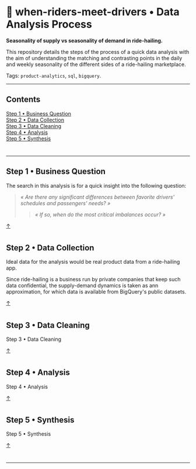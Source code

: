 # 🚖 when-riders-meet-drivers  • Data Analysis Process
<b>Seasonality of supply vs seasonality of demand in ride-hailing.  </b>

This repository details the steps of the process of a quick data analysis with the aim of understanding the matching and contrasting points in the daily and weekly seasonality of the different sides of a ride-hailing marketplace.  

Tags: `product-analytics`, `sql`, `bigquery`.

___

<!---------------------------------------------------------------------------------------------------------------------------------------->
<!-- Contents -->

## Contents  

[Step 1 • Business Question](data-analysis.md#step-1--business-question)  
[Step 2 • Data Collection](data-analysis.md#step-2--data-collection)  
[Step 3 • Data Cleaning](data-analysis.md#step-3--data-cleaning)  
[Step 4 • Analysis](data-analysis.md#step-4--analysis)  
[Step 5 • Synthesis ](data-analysis.md#step-5--synthesis)  

#

<!---------------------------------------------------------------------------------------------------------------------------------------->

___

<!---------------------------------------------------------------------------------------------------------------------------------------->
<!-- Step 1 -->

## Step 1 • Business Question  

The search in this analysis is for a quick insight into the following question:

> <i> « Are there any significant differences between favorite drivers' schedules and passengers' needs? » </i>  
>> <i> « If so, when do the most critical imbalances occur? » </i>  

[↑](data-analysis.md#contents)


#

<!---------------------------------------------------------------------------------------------------------------------------------------->
<!-- Step 2 -->

## Step 2 • Data Collection  

Ideal data for the analysis would be real product data from a ride-hailing app.  

Since ride-hailing is a business run by private companies that keep such data confidential, the supply-demand dynamics is taken as ann approximation, for which data is available from BigQuery's public datasets.  

[↑](data-analysis.md#contents)

#

<!---------------------------------------------------------------------------------------------------------------------------------------->
<!-- Step 3 -->

## Step 3 • Data Cleaning  

Step 3 • Data Cleaning  

[↑](data-analysis.md#contents)

#

<!---------------------------------------------------------------------------------------------------------------------------------------->
<!-- Step 4 -->

## Step 4 • Analysis  

Step 4 • Analysis  

[↑](data-analysis.md#contents)

#

<!---------------------------------------------------------------------------------------------------------------------------------------->
<!-- Step 5 -->

## Step 5 • Synthesis  

Step 5 • Synthesis  

[↑](data-analysis.md#contents)

#

<!---------------------------------------------------------------------------------------------------------------------------------------->

___

